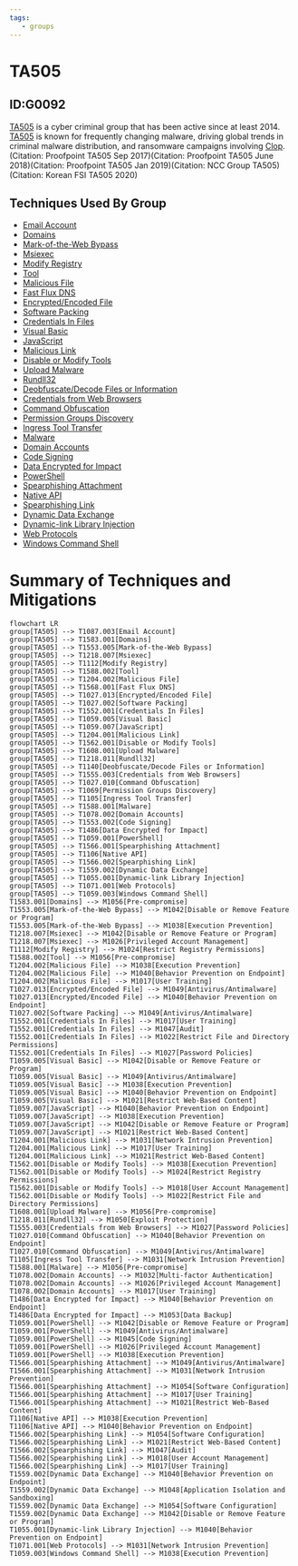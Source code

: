 ```yaml
---
tags:
   - groups
---
```

# TA505
## ID:G0092
[TA505](groups/G0092) is a cyber criminal group that has been active since at least 2014. [TA505](groups/G0092) is known for frequently changing malware, driving global trends in criminal malware distribution, and ransomware campaigns involving [Clop](software/S0611).(Citation: Proofpoint TA505 Sep 2017)(Citation: Proofpoint TA505 June 2018)(Citation: Proofpoint TA505 Jan 2019)(Citation: NCC Group TA505)(Citation: Korean FSI TA505 2020)
## Techniques Used By Group
* [Email Account](techniques/T1087/003)
* [Domains](techniques/T1583/001)
* [Mark-of-the-Web Bypass](techniques/T1553/005)
* [Msiexec](techniques/T1218/007)
* [Modify Registry](techniques/T1112)
* [Tool](techniques/T1588/002)
* [Malicious File](techniques/T1204/002)
* [Fast Flux DNS](techniques/T1568/001)
* [Encrypted/Encoded File](techniques/T1027/013)
* [Software Packing](techniques/T1027/002)
* [Credentials In Files](techniques/T1552/001)
* [Visual Basic](techniques/T1059/005)
* [JavaScript](techniques/T1059/007)
* [Malicious Link](techniques/T1204/001)
* [Disable or Modify Tools](techniques/T1562/001)
* [Upload Malware](techniques/T1608/001)
* [Rundll32](techniques/T1218/011)
* [Deobfuscate/Decode Files or Information](techniques/T1140)
* [Credentials from Web Browsers](techniques/T1555/003)
* [Command Obfuscation](techniques/T1027/010)
* [Permission Groups Discovery](techniques/T1069)
* [Ingress Tool Transfer](techniques/T1105)
* [Malware](techniques/T1588/001)
* [Domain Accounts](techniques/T1078/002)
* [Code Signing](techniques/T1553/002)
* [Data Encrypted for Impact](techniques/T1486)
* [PowerShell](techniques/T1059/001)
* [Spearphishing Attachment](techniques/T1566/001)
* [Native API](techniques/T1106)
* [Spearphishing Link](techniques/T1566/002)
* [Dynamic Data Exchange](techniques/T1559/002)
* [Dynamic-link Library Injection](techniques/T1055/001)
* [Web Protocols](techniques/T1071/001)
* [Windows Command Shell](techniques/T1059/003)

# Summary of Techniques and Mitigations
```mermaid
flowchart LR
group[TA505] --> T1087.003[Email Account]
group[TA505] --> T1583.001[Domains]
group[TA505] --> T1553.005[Mark-of-the-Web Bypass]
group[TA505] --> T1218.007[Msiexec]
group[TA505] --> T1112[Modify Registry]
group[TA505] --> T1588.002[Tool]
group[TA505] --> T1204.002[Malicious File]
group[TA505] --> T1568.001[Fast Flux DNS]
group[TA505] --> T1027.013[Encrypted/Encoded File]
group[TA505] --> T1027.002[Software Packing]
group[TA505] --> T1552.001[Credentials In Files]
group[TA505] --> T1059.005[Visual Basic]
group[TA505] --> T1059.007[JavaScript]
group[TA505] --> T1204.001[Malicious Link]
group[TA505] --> T1562.001[Disable or Modify Tools]
group[TA505] --> T1608.001[Upload Malware]
group[TA505] --> T1218.011[Rundll32]
group[TA505] --> T1140[Deobfuscate/Decode Files or Information]
group[TA505] --> T1555.003[Credentials from Web Browsers]
group[TA505] --> T1027.010[Command Obfuscation]
group[TA505] --> T1069[Permission Groups Discovery]
group[TA505] --> T1105[Ingress Tool Transfer]
group[TA505] --> T1588.001[Malware]
group[TA505] --> T1078.002[Domain Accounts]
group[TA505] --> T1553.002[Code Signing]
group[TA505] --> T1486[Data Encrypted for Impact]
group[TA505] --> T1059.001[PowerShell]
group[TA505] --> T1566.001[Spearphishing Attachment]
group[TA505] --> T1106[Native API]
group[TA505] --> T1566.002[Spearphishing Link]
group[TA505] --> T1559.002[Dynamic Data Exchange]
group[TA505] --> T1055.001[Dynamic-link Library Injection]
group[TA505] --> T1071.001[Web Protocols]
group[TA505] --> T1059.003[Windows Command Shell]
T1583.001[Domains] --> M1056[Pre-compromise]
T1553.005[Mark-of-the-Web Bypass] --> M1042[Disable or Remove Feature or Program]
T1553.005[Mark-of-the-Web Bypass] --> M1038[Execution Prevention]
T1218.007[Msiexec] --> M1042[Disable or Remove Feature or Program]
T1218.007[Msiexec] --> M1026[Privileged Account Management]
T1112[Modify Registry] --> M1024[Restrict Registry Permissions]
T1588.002[Tool] --> M1056[Pre-compromise]
T1204.002[Malicious File] --> M1038[Execution Prevention]
T1204.002[Malicious File] --> M1040[Behavior Prevention on Endpoint]
T1204.002[Malicious File] --> M1017[User Training]
T1027.013[Encrypted/Encoded File] --> M1049[Antivirus/Antimalware]
T1027.013[Encrypted/Encoded File] --> M1040[Behavior Prevention on Endpoint]
T1027.002[Software Packing] --> M1049[Antivirus/Antimalware]
T1552.001[Credentials In Files] --> M1017[User Training]
T1552.001[Credentials In Files] --> M1047[Audit]
T1552.001[Credentials In Files] --> M1022[Restrict File and Directory Permissions]
T1552.001[Credentials In Files] --> M1027[Password Policies]
T1059.005[Visual Basic] --> M1042[Disable or Remove Feature or Program]
T1059.005[Visual Basic] --> M1049[Antivirus/Antimalware]
T1059.005[Visual Basic] --> M1038[Execution Prevention]
T1059.005[Visual Basic] --> M1040[Behavior Prevention on Endpoint]
T1059.005[Visual Basic] --> M1021[Restrict Web-Based Content]
T1059.007[JavaScript] --> M1040[Behavior Prevention on Endpoint]
T1059.007[JavaScript] --> M1038[Execution Prevention]
T1059.007[JavaScript] --> M1042[Disable or Remove Feature or Program]
T1059.007[JavaScript] --> M1021[Restrict Web-Based Content]
T1204.001[Malicious Link] --> M1031[Network Intrusion Prevention]
T1204.001[Malicious Link] --> M1017[User Training]
T1204.001[Malicious Link] --> M1021[Restrict Web-Based Content]
T1562.001[Disable or Modify Tools] --> M1038[Execution Prevention]
T1562.001[Disable or Modify Tools] --> M1024[Restrict Registry Permissions]
T1562.001[Disable or Modify Tools] --> M1018[User Account Management]
T1562.001[Disable or Modify Tools] --> M1022[Restrict File and Directory Permissions]
T1608.001[Upload Malware] --> M1056[Pre-compromise]
T1218.011[Rundll32] --> M1050[Exploit Protection]
T1555.003[Credentials from Web Browsers] --> M1027[Password Policies]
T1027.010[Command Obfuscation] --> M1040[Behavior Prevention on Endpoint]
T1027.010[Command Obfuscation] --> M1049[Antivirus/Antimalware]
T1105[Ingress Tool Transfer] --> M1031[Network Intrusion Prevention]
T1588.001[Malware] --> M1056[Pre-compromise]
T1078.002[Domain Accounts] --> M1032[Multi-factor Authentication]
T1078.002[Domain Accounts] --> M1026[Privileged Account Management]
T1078.002[Domain Accounts] --> M1017[User Training]
T1486[Data Encrypted for Impact] --> M1040[Behavior Prevention on Endpoint]
T1486[Data Encrypted for Impact] --> M1053[Data Backup]
T1059.001[PowerShell] --> M1042[Disable or Remove Feature or Program]
T1059.001[PowerShell] --> M1049[Antivirus/Antimalware]
T1059.001[PowerShell] --> M1045[Code Signing]
T1059.001[PowerShell] --> M1026[Privileged Account Management]
T1059.001[PowerShell] --> M1038[Execution Prevention]
T1566.001[Spearphishing Attachment] --> M1049[Antivirus/Antimalware]
T1566.001[Spearphishing Attachment] --> M1031[Network Intrusion Prevention]
T1566.001[Spearphishing Attachment] --> M1054[Software Configuration]
T1566.001[Spearphishing Attachment] --> M1017[User Training]
T1566.001[Spearphishing Attachment] --> M1021[Restrict Web-Based Content]
T1106[Native API] --> M1038[Execution Prevention]
T1106[Native API] --> M1040[Behavior Prevention on Endpoint]
T1566.002[Spearphishing Link] --> M1054[Software Configuration]
T1566.002[Spearphishing Link] --> M1021[Restrict Web-Based Content]
T1566.002[Spearphishing Link] --> M1047[Audit]
T1566.002[Spearphishing Link] --> M1018[User Account Management]
T1566.002[Spearphishing Link] --> M1017[User Training]
T1559.002[Dynamic Data Exchange] --> M1040[Behavior Prevention on Endpoint]
T1559.002[Dynamic Data Exchange] --> M1048[Application Isolation and Sandboxing]
T1559.002[Dynamic Data Exchange] --> M1054[Software Configuration]
T1559.002[Dynamic Data Exchange] --> M1042[Disable or Remove Feature or Program]
T1055.001[Dynamic-link Library Injection] --> M1040[Behavior Prevention on Endpoint]
T1071.001[Web Protocols] --> M1031[Network Intrusion Prevention]
T1059.003[Windows Command Shell] --> M1038[Execution Prevention]
```